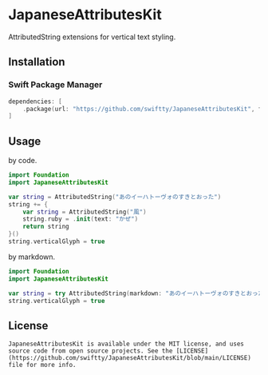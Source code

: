 # JapaneseAttributesKit

AttributedString extensions for vertical text styling.

## Installation

### Swift Package Manager

```swift
dependencies: [
    .package(url: "https://github.com/swiftty/JapaneseAttributesKit", from: "0.0.1")
]
```

## Usage

by code.

```swift
import Foundation
import JapaneseAttributesKit

var string = AttributedString("あのイーハトーヴォのすきとおった")
string += {
    var string = AttributedString("風")
    string.ruby = .init(text: "かぜ")
    return string
}()
string.verticalGlyph = true
```

by markdown.

```swift
import Foundation
import JapaneseAttributesKit

var string = try AttributedString(markdown: "あのイーハトーヴォのすきとおった^[風](ruby: 'かぜ')", including: \.japanese)
string.verticalGlyph = true
```

## License

    JapaneseAttributesKit is available under the MIT license, and uses source code from open source projects. See the [LICENSE](https://github.com/swiftty/JapaneseAttributesKit/blob/main/LICENSE) file for more info.
